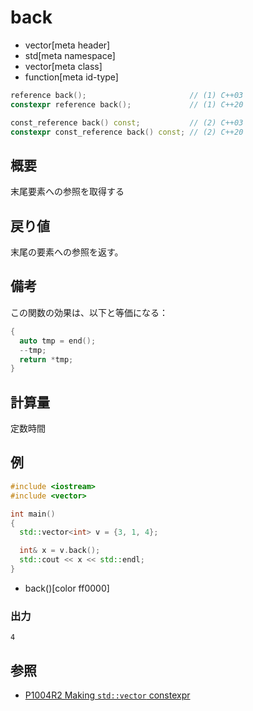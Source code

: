 # back
* vector[meta header]
* std[meta namespace]
* vector[meta class]
* function[meta id-type]

```cpp
reference back();                       // (1) C++03
constexpr reference back();             // (1) C++20

const_reference back() const;           // (2) C++03
constexpr const_reference back() const; // (2) C++20
```

## 概要
末尾要素への参照を取得する


## 戻り値
末尾の要素への参照を返す。


## 備考
この関数の効果は、以下と等価になる：

```cpp
{
  auto tmp = end();
  --tmp;
  return *tmp;
}
```


## 計算量
定数時間


## 例
```cpp example
#include <iostream>
#include <vector>

int main()
{
  std::vector<int> v = {3, 1, 4};

  int& x = v.back();
  std::cout << x << std::endl;
}
```
* back()[color ff0000]

### 出力
```
4
```

## 参照
- [P1004R2 Making `std::vector` constexpr](https://www.open-std.org/jtc1/sc22/wg21/docs/papers/2019/p1004r2.pdf)
